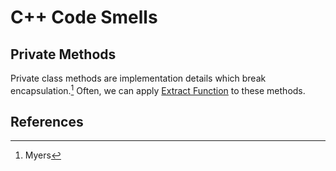 # C++ Code Smells

## Private Methods

Private class methods are implementation details which break encapsulation.[^1]
Often, we can apply [Extract Function]() to these methods.

## References

[^1]: Myers
